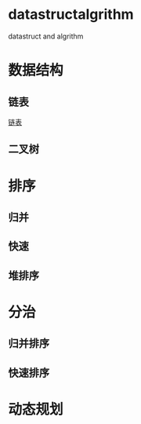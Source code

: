 # datastructalgrithm
datastruct  and  algrithm

# 数据结构
## 链表
[链表](linklist.md)
## 二叉树
# 排序

## 归并
## 快速
## 堆排序
# 分治
## 归并排序
## 快速排序
# 动态规划